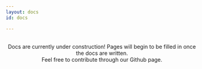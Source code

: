 ```yaml
---
layout: docs
id: docs

---
```


<center style="margin-top: 30px;">
    Docs are currently under construction! Pages will begin to be filled in once the docs are written. <br />Feel free to contribute through our Github page.
</center>
